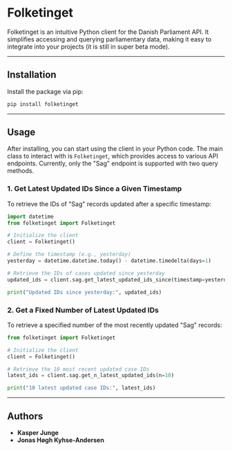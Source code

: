 # Folketinget

Folketinget is an intuitive Python client for the Danish Parliament API. It simplifies accessing and querying parliamentary data, making it easy to integrate into your projects (it is still in super beta mode).

---

## Installation

Install the package via pip:

```bash
pip install folketinget
```

---

## Usage

After installing, you can start using the client in your Python code. The main class to interact with is `Folketinget`, which provides access to various API endpoints. Currently, only the "Sag" endpoint is supported with two query methods.

### 1. Get Latest Updated IDs Since a Given Timestamp

To retrieve the IDs of "Sag" records updated after a specific timestamp:

```python
import datetime
from folketinget import Folketinget

# Initialize the client
client = Folketinget()

# Define the timestamp (e.g., yesterday)
yesterday = datetime.datetime.today() - datetime.timedelta(days=1)

# Retrieve the IDs of cases updated since yesterday
updated_ids = client.sag.get_latest_updated_ids_since(timestamp=yesterday)

print("Updated IDs since yesterday:", updated_ids)
```

### 2. Get a Fixed Number of Latest Updated IDs

To retrieve a specified number of the most recently updated "Sag" records:

```python
from folketinget import Folketinget

# Initialize the client
client = Folketinget()

# Retrieve the 10 most recent updated case IDs
latest_ids = client.sag.get_n_latest_updated_ids(n=10)

print("10 latest updated case IDs:", latest_ids)
```

---

## Authors

- **Kasper Junge**
- **Jonas Høgh Kyhse-Andersen**
